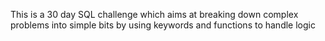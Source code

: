 This is a 30 day SQL challenge which aims at breaking down complex problems into simple bits by using keywords and functions to handle logic
